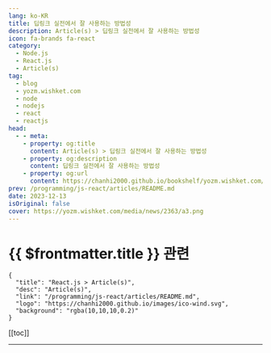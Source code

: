 ```yaml
---
lang: ko-KR
title: 딥링크 실전에서 잘 사용하는 방법성
description: Article(s) > 딥링크 실전에서 잘 사용하는 방법성
icon: fa-brands fa-react
category: 
  - Node.js
  - React.js
  - Article(s)
tag: 
  - blog
  - yozm.wishket.com
  - node
  - nodejs
  - react
  - reactjs
head:
  - - meta:
    - property: og:title
      content: Article(s) > 딥링크 실전에서 잘 사용하는 방법성
    - property: og:description
      content: 딥링크 실전에서 잘 사용하는 방법성
    - property: og:url
      content: https://chanhi2000.github.io/bookshelf/yozm.wishket.com/2363.html
prev: /programming/js-react/articles/README.md
date: 2023-12-13
isOriginal: false
cover: https://yozm.wishket.com/media/news/2363/a3.png
---
```


# {{ $frontmatter.title }} 관련

```component VPCard
{
  "title": "React.js > Article(s)",
  "desc": "Article(s)",
  "link": "/programming/js-react/articles/README.md",
  "logo": "https://chanhi2000.github.io/images/ico-wind.svg",
  "background": "rgba(10,10,10,0.2)"
}
```

[[toc]]

---

<SiteInfo
  name="딥링크 실전에서 잘 사용하는 방법 | 요즘IT"
  desc="모바일 웹 서비스에서 다른 앱을 열어야 하는 경우가 있습니다. 예를 들어, 온라인 쇼핑몰에서 카드 결제를 선택하면 선택한 카드의 앱을 실행해서 결제를 완료하죠. 모바일 환경에서 이렇게 나의 웹 또는 앱 서비스에서 다른 앱을 열고 싶다면 딥링크(Deep Link)를 사용해야 되는데요. 이번 포스트에서는 딥링크에 대해서 알아보고 커스텀 URL 스킴을 중심으로 특정 외부 앱을 실행하는 방법을 알아볼게요."
  url="https://yozm.wishket.com/magazine/detail/2363/"
  logo="https://yozm.wishket.com/favicon.ico"
  preview="https://yozm.wishket.com/media/news/2363/a3.png"/>

<!-- TODO: 작성 -->

